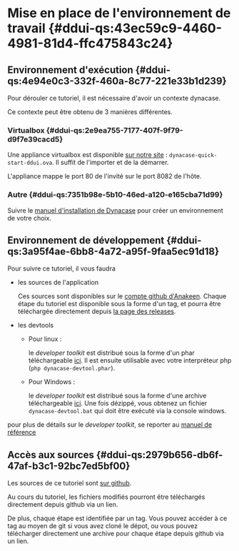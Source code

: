 # Mise en place de l'environnement de travail {#ddui-qs:43ec59c9-4460-4981-81d4-ffc475843c24}

## Environnement d'exécution {#ddui-qs:4e94e0c3-332f-460a-8c77-221e33b1d239}

Pour dérouler ce tutoriel, il est nécessaire d'avoir un contexte dynacase.

Ce contexte peut être obtenu de 3 manières différentes.

### Virtualbox {#ddui-qs:2e9ea755-7177-407f-9f79-d9f7e39cacd5}

Une appliance virtualbox est disponible [sur notre site][virtualbox-appliances] : `dynacase-quick-start-ddui.ova`.
Il suffit de l'importer et de la démarrer.

<span class="flag inline nota-bene"></span> L'appliance mappe le port 80 de l'invité sur le port 8082 de l'hôte.

### Autre {#ddui-qs:7351b98e-5b10-46ed-a120-e165cba71d99}

Suivre le [manuel d'installation de Dynacase][man-inst] pour créer un environnement de votre choix.

## Environnement de développement {#ddui-qs:3a95f4ae-6bb8-4a72-a95f-9faa5ec91d18}

Pour suivre ce tutoriel, il vous faudra

-   les sources de l'application
    
    Ces sources sont disponibles sur le [compte github d'Anakeen][tuto-sources].
    Chaque étape du tutoriel est disponible sous la forme d'un tag, et pourra être téléchargée directement
    depuis [la page des releases][tuto-sources-releases].
    
-   les devtools
    
    +   Pour linux :
        
        le _developer toolkit_ est distribué sous la forme d'un phar téléchargeable [ici][devtools-linux].
        Il est ensuite utilisable avec votre interpréteur php (`php dynacase-devtool.phar`).
        
    +   Pour Windows :
        
        le _developer toolkit_ est distribué sous la forme d'une archive téléchargeable [ici][devtools-windows].
        Une fois dézippé, vous obtenez un fichier `dynacase-devtool.bat` qui doit être exécuté via la console windows.

<span class="flag inline nota-bene"></span> pour plus de détails sur le _developer toolkit_,
se reporter au [manuel de référence][devtools-ref]

## Accès aux sources {#ddui-qs:2979b656-db6f-47af-b3c1-92bc7ed5bf00}

Les sources de ce tutoriel sont [sur github][gh_sources].

Au cours du tutoriel, les fichiers modifiés pourront être téléchargés directement depuis github via un lien.

De plus, chaque étape est identifiée par un tag.
Vous pouvez accéder à ce tag au moyen de git si vous avez cloné le dépot,
ou vous pouvez télécharger directement une archive pour chaque étape depuis github via un lien.

<!-- links -->

[devtools-linux]:           https://eec.anakeen.com/public/tools/development/dynacase-devtool.phar
[devtools-ref]:             #devtools:
[devtools-windows]:         https://eec.anakeen.com/public/tools/development/dynacase-devtool-win32.zip
[gh_sources]:               https://github.com/Anakeen/dynacase-ddui-quickstart-code
[man-inst]:                 #manex-ref: "Installation & Exploitation"
[tuto-sources]:             https://github.com/Anakeen/dynacase-ddui-quickstart-code
[tuto-sources-releases]:    https://github.com/Anakeen/dynacase-ddui-quickstart-code/releases
[virtualbox-appliances]:    https://eec.anakeen.com/public/tools/appliances/
